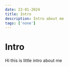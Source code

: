 ```yaml
---
date: 22-01-2024
title: Intro
description: Intro about me
tags: ['none']
---
```

# Intro
Hi this is little intro about me